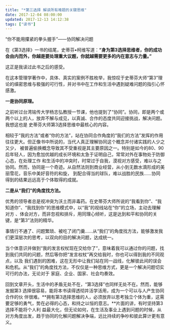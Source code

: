 ```yaml
---
title: "*第三选择 解读所有难题的关键思维"
date: 2017-12-04 08:00:00
updated: 2017-12-13 14:12:38
tags: ["读书"]
---
```

“你不能用攥紧的拳头握手”——协同解决问题

  

在《第3选择》一书的结尾，史蒂芬•柯维写道：**“身为第3选择思维者，你的成功会由内而外，你越是要处理重大议题，你就越需要更多的内在意志与力量。”**

这正是我读过此书之后的感受。

在这本管理学著作中，具体、真实的案例不胜枚举，我惊叹于史蒂芬大师“第3”理论的缜密思维与极强的可行性，并对书中在工作和生活中遇到疑难问题的指引心怀感激。

  

**一是协同原理。**

之前听过台湾铭传大学杨志弘教授一节课，他也提到了“协同”。协同，即是两个或两个以上的人，放弃不解与成见，以真诚、合作的态度共同迎接挑战，解决问题。我想这也是
史蒂芬大师第3选择思维中最核心的内容。

相较于“我的方法”或者“你的方法”，站在协同合作角度的“我们的方法”发挥的作用往往更大。但正像书中所说的，当代人真正理解协同这个概念并付诸实践的人少之又少，
被普遍偷换概念导致其不受重视是其主要原因之一。特别是如今的80、90后年轻人，因为愈加优越的成长环境和太急于证明自己，常常对外在事物处于防御心态，在处理工作
和生活中的冲突时，时常过于自我，漠视对方感受，难以与之协同。然而，协同是一个奇迹。从自然法则到商业经营，从小到无数水滴形成的美丽雪花，音乐中美好音符的和旋，
到配合得当的球队，难以战胜的民族……协同得到的结果远远高于个体取得的成就。

  

**二是从“我们”的角度找方法。**

优秀的领导者总是视冲突为沃土而非毒药。在史蒂芬大师所说的“我看到你”、“我知道你”、“我找到你”的思维模式中，以“我”的视线站在“你”的立场，主动去理解对方
、体会对方，而非忽视和排斥，用同理心倾听，这是达到和平和协同的关键，是“第3”法则的精华。

事情行不通了、问题繁琐、被吃了闭门羹……从“我们”的角度找方法，能够激发我们更深层次的思考，以双向的目的解决问题，达成统一。

当个体意识并做到“我的发言权杖现在交给你了”，意味着我可以通过你的问题，找到我们共同的问题，然后等你把“发言权杖”再交给我时，你也可以得到我的不同观点，以及
我们遇到的困难，这在无形中让我们站在同一战线，化解彼此间的误会和危机。从“我们”的角度找方法，不仅仅是一种思维方式，更是一个解决问题切实可行的办法，无论对于
家庭、企业、国家、社会均奏效。

  

回到文章开头，生活中的矛盾无处不在，“第3选择”也同样无处不在。然而，能够发掘第3 选择很容易，能将本书读得透彻并活学活用，成为一个可以与人产生协同合作的伙
伴很难。**拥有第3选择思维的人，必须放弃以思考独立个体为重，这需要足够的勇气，势在必得的心态，和持之以恒的意志。**片面的讲，有时坚持第3选择不能将个人利
益最大化，但无论如何，在生活及事业上遇到问题的时候，从对方角度出发，趋于协同的化解问题解决争端，远比持续的争吵和彼此算计更有意义。

  

